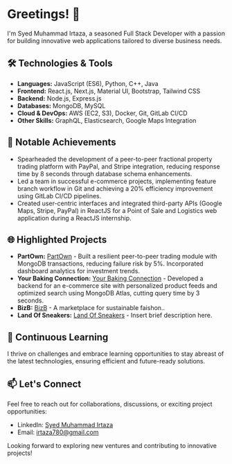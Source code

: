 # Greetings! 👋

I'm Syed Muhammad Irtaza, a seasoned Full Stack Developer with a passion for building innovative web applications tailored to diverse business needs.

## 🛠️ Technologies & Tools

- **Languages:** JavaScript (ES6), Python, C++, Java
- **Frontend:** React.js, Next.js, Material UI, Bootstrap, Tailwind CSS
- **Backend:** Node.js, Express.js
- **Databases:** MongoDB, MySQL
- **Cloud & DevOps:** AWS (EC2, S3), Docker, Git, GitLab CI/CD
- **Other Skills:** GraphQL, Elasticsearch, Google Maps Integration

## 🚀 Notable Achievements

- Spearheaded the development of a peer-to-peer fractional property trading platform with PayPal, and Stripe integration, reducing response time by 8 seconds through database schema enhancements.
- Led a team in successful e-commerce projects, implementing feature branch workflow in Git and achieving a 20% efficiency improvement using GitLab CI/CD pipelines.
- Created user-centric interfaces and integrated third-party APIs (Google Maps, Stripe, PayPal) in ReactJS for a Point of Sale and Logistics web application during a ReactJS internship.

## 🌐 Highlighted Projects

- **PartOwn:** <a href="https://www.partown.ng/en/landingpage" target="_blank">PartOwn</a> - Built a resilient peer-to-peer trading module with MongoDB transactions, reducing failure risk by 5%. Incorporated dashboard analytics for investment trends.
- **Your Baking Connection:** <a href="https://yourbakingconnection.com/" target="_blank">Your Baking Connection</a> - Developed a backend for an e-commerce site with personalized product feeds and optimized search using MongoDB Atlas, cutting query time by 3 seconds.
- **BizB:** <a href="https://bizb.store/" target="_blank">BizB</a> - A marketplace for sustainable faishon..
- **Land Of Sneakers:** <a href="https://store.landofsneakers.com/en" target="_blank">Land Of Sneakers</a> - Insert brief description here.





## 🌱 Continuous Learning

I thrive on challenges and embrace learning opportunities to stay abreast of the latest technologies, ensuring efficient and future-ready solutions.

## 📫 Let's Connect

Feel free to reach out for collaborations, discussions, or exciting project opportunities:

- LinkedIn: [Syed Muhammad Irtaza](https://www.linkedin.com/in/syed-muhammad-irtaza-211156181/)
- Email: irtaza780@gmail.com

Looking forward to exploring new ventures and contributing to innovative projects!
